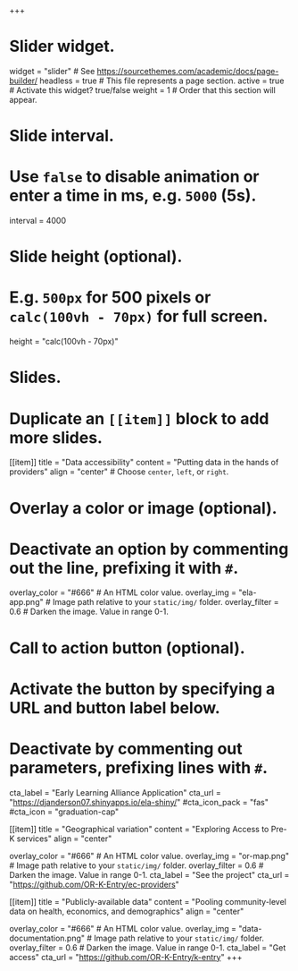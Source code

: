 +++
# Slider widget.
widget = "slider"  # See https://sourcethemes.com/academic/docs/page-builder/
headless = true  # This file represents a page section.
active = true  # Activate this widget? true/false
weight = 1  # Order that this section will appear.

# Slide interval.
# Use `false` to disable animation or enter a time in ms, e.g. `5000` (5s).
interval = 4000

# Slide height (optional).
# E.g. `500px` for 500 pixels or `calc(100vh - 70px)` for full screen.
height = "calc(100vh - 70px)"

# Slides.
# Duplicate an `[[item]]` block to add more slides.
[[item]]
  title = "Data accessibility"
  content = "Putting data in the hands of providers"
  align = "center"  # Choose `center`, `left`, or `right`.

  # Overlay a color or image (optional).
  #   Deactivate an option by commenting out the line, prefixing it with `#`.
  overlay_color = "#666"  # An HTML color value.
  overlay_img = "ela-app.png"  # Image path relative to your `static/img/` folder.
  overlay_filter = 0.6  # Darken the image. Value in range 0-1.

  # Call to action button (optional).
  #   Activate the button by specifying a URL and button label below.
  #   Deactivate by commenting out parameters, prefixing lines with `#`.
  cta_label = "Early Learning Alliance Application"
  cta_url = "https://djanderson07.shinyapps.io/ela-shiny/"
  #cta_icon_pack = "fas"
  #cta_icon = "graduation-cap"

[[item]]
  title = "Geographical variation"
  content = "Exploring Access to Pre-K services"
  align = "center"

  overlay_color = "#666"  # An HTML color value.
  overlay_img = "or-map.png"  # Image path relative to your `static/img/` folder.
  overlay_filter = 0.6  # Darken the image. Value in range 0-1.
  cta_label = "See the project"
  cta_url = "https://github.com/OR-K-Entry/ec-providers"

[[item]]
  title = "Publicly-available data"
  content = "Pooling community-level data on health, economics, and demographics"
  align = "center"

  overlay_color = "#666"  # An HTML color value.
  overlay_img = "data-documentation.png"  # Image path relative to your `static/img/` folder.
  overlay_filter = 0.6  # Darken the image. Value in range 0-1.
  cta_label = "Get access"
  cta_url = "https://github.com/OR-K-Entry/k-entry"
+++
